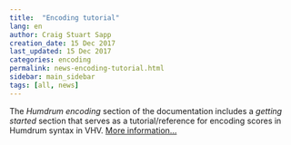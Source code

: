 ```yaml
---
title:  "Encoding tutorial"
lang: en
author: Craig Stuart Sapp
creation_date: 15 Dec 2017
last_updated: 15 Dec 2017
categories: encoding 
permalink: news-encoding-tutorial.html
sidebar: main_sidebar
tags: [all, news]
---
```


The *Humdrum encoding* section of the documentation includes
a *getting started* section that serves as a tutorial/reference
for encoding scores in Humdrum syntax in VHV.  [More information...](/humdrum/getting_started)



